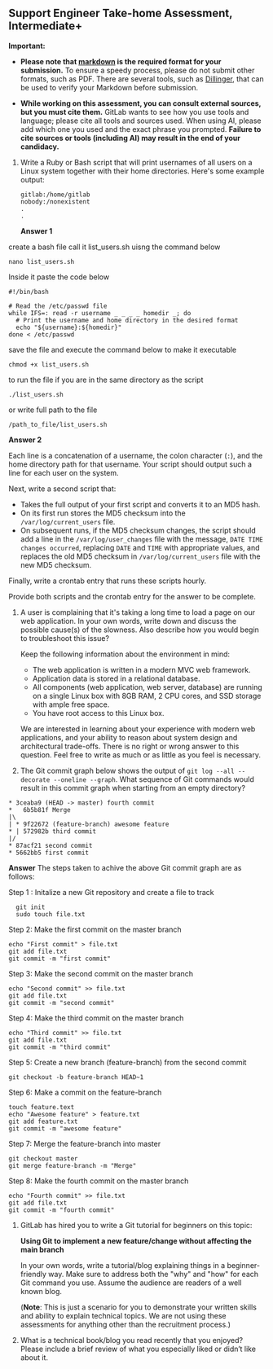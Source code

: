  ## Support Engineer Take-home Assessment, Intermediate+

**Important:**

- **Please note that [markdown](https://www.markdownguide.org/getting-started/) is the required format for your submission.** To ensure a speedy process, please do not submit other formats, such as PDF. There are several tools, such as [Dillinger](https://dillinger.io/), that can be used to verify your Markdown before submission.


- **While working on this assessment, you can consult external sources, but you must cite them.** GitLab wants to see how you use tools and language; please cite all tools and sources used. When using AI, please add which one you used and the exact phrase you prompted. **Failure to cite sources or tools (including AI) may result in the end of your candidacy.**


1. Write a Ruby or Bash script that will print usernames of all users on a Linux system
   together with their home directories. Here's some example output:

   ```
   gitlab:/home/gitlab
   nobody:/nonexistent
   .
   .
   ```
   **Answer 1**
   
create a bash file  call it list_users.sh uisng the command below
```
nano list_users.sh
```
Inside it paste the code below
```
#!/bin/bash

# Read the /etc/passwd file
while IFS=: read -r username _ _ _ _ homedir _; do
  # Print the username and home directory in the desired format
  echo "${username}:${homedir}"
done < /etc/passwd
```
 save the file and execute the command below to make it executable
 ```
 chmod +x list_users.sh
 ```
 to run the file if you are in the same directory as the script
 ```
 ./list_users.sh
```
or write  full path to the file 
```
/path_to_file/list_users.sh
```
  
   **Answer 2**
   
   Each line is a concatenation of a username, the colon
   character (`:`), and the home directory path for that username. Your script
   should output such a line for each user on the system.
   
   Next, write a second script that:

   * Takes the full output of your first script and converts it to an MD5 hash.
   * On its first run stores the MD5 checksum into the `/var/log/current_users` file.
   * On subsequent runs, if the MD5 checksum changes, the script should add a line in
     the `/var/log/user_changes` file with the message,
     `DATE TIME changes occurred`, replacing `DATE` and `TIME` with appropriate
     values, and replaces the old MD5 checksum in `/var/log/current_users`
     file with the new MD5 checksum.

   Finally, write a crontab entry that runs these scripts hourly.

   Provide both scripts and the crontab entry for the answer to be
   complete.


1. A user is complaining that it's taking a long time to load a page on our
   web application. In your own words, write down and discuss the possible
   cause(s) of the slowness. Also describe how you would begin to troubleshoot
   this issue?

   Keep the following information about the environment in mind:

   * The web application is written in a modern MVC web framework.
   * Application data is stored in a relational database.
   * All components (web application, web server, database) are running on a single
     Linux box with 8GB RAM, 2 CPU cores, and SSD storage with ample free space.
   * You have root access to this Linux box.

   We are interested in learning about your experience with modern web
   applications, and your ability to reason about system design and
   architectural trade-offs. There is no right or wrong answer to this
   question. Feel free to write as much or as little as you feel is necessary.


1. The Git commit graph below shows the output of `git log --all --decorate --oneline --graph`. What sequence of Git commands would result in this commit graph when starting from an empty directory?

```
* 3ceaba9 (HEAD -> master) fourth commit
*   6b5b81f Merge
|\
| * 9f22672 (feature-branch) awesome feature
* | 572982b third commit
|/
* 87acf21 second commit
* 5662bb5 first commit
```
**Answer**
The steps taken to achive the above Git commit graph are as follows:

 Step 1 : Initalize a new Git repository and create a file to track 
```
  git init 
  sudo touch file.txt
```
 Step 2: Make the first commit on the master branch
```
echo "First commit" > file.txt
git add file.txt
git commit -m "first commit"
```

 Step 3: Make the second commit on the master branch
```
echo "Second commit" >> file.txt
git add file.txt
git commit -m "second commit"
```
 Step 4: Make the third commit on the master branch
```
echo "Third commit" >> file.txt
git add file.txt
git commit -m "third commit"
```
 Step 5: Create a new branch (feature-branch) from the second commit
```
git checkout -b feature-branch HEAD~1
```
 Step 6: Make a commit on the feature-branch
```
touch feature.text
echo "Awesome feature" > feature.txt
git add feature.txt
git commit -m "awesome feature"
```
 Step 7: Merge the feature-branch into master
```
git checkout master
git merge feature-branch -m "Merge"
```

 Step 8: Make the fourth commit on the master branch
```
echo "Fourth commit" >> file.txt
git add file.txt
git commit -m "fourth commit"
```


1. GitLab has hired you to write a Git tutorial for beginners on this topic:

   **Using Git to implement a new feature/change without affecting the main branch**
   
   In your own words, write a tutorial/blog explaining things in a beginner-friendly way. 
   Make sure to address both the "why" and "how" for each Git command you use.  Assume 
   the audience are readers of a well known blog.

   (**Note**: This is just a scenario for you to demonstrate your written skills and ability to explain technical topics. We are not using these assessments for anything other than the recruitment process.)

1. What is a technical book/blog you read recently that you enjoyed? 
Please include a brief review of what you especially liked or didn’t like about it.
